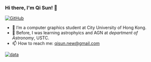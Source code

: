 ### Hi there, I'm Qi Sun! 👋

[![GitHub](https://img.shields.io/badge/dynamic/json?logo=github&label=GitHub&labelColor=495867&color=495867&query=%24.data.totalSubs&url=https%3A%2F%2Fapi.spencerwoo.com%2Fsubstats%2F%3Fsource%3Dgithub%26queryKey%3Dhayschan&style=flat-square)](https://github.com/sunqi-ustc)

- 🔭 I’m a computer graphics student at City University of Hong Kong.
- :satellite: Before, I was learning astrophyics and AGN at *department of Astronomy*, USTC.
- 📫 How to reach me: qisun.new@gmail.com

[![data](https://github-readme-stats.vercel.app/api?username=qsun1)]()

